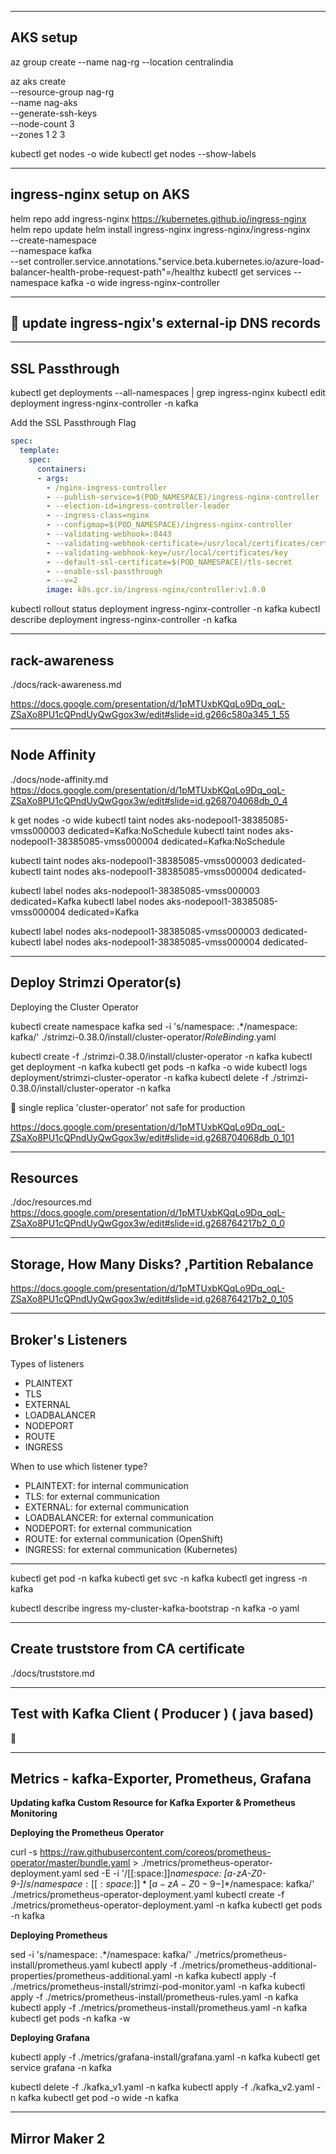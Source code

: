 
-----------------------------------------------------
AKS setup
-----------------------------------------------------

az group create --name nag-rg --location centralindia

az aks create \
    --resource-group nag-rg \
    --name nag-aks \
    --generate-ssh-keys \
    --node-count 3 \
    --zones 1 2 3

kubectl get nodes -o wide
kubectl get nodes --show-labels

-----------------------------------------------------
ingress-nginx setup on AKS
-----------------------------------------------------

helm repo add ingress-nginx https://kubernetes.github.io/ingress-nginx
helm repo update
helm install ingress-nginx ingress-nginx/ingress-nginx \
  --create-namespace \
  --namespace kafka \
  --set controller.service.annotations."service\.beta\.kubernetes\.io/azure-load-balancer-health-probe-request-path"=/healthz
kubectl get services --namespace kafka -o wide ingress-nginx-controller

-----------------------------------------------------
🛑 update ingress-ngix's external-ip DNS records
-----------------------------------------------------

-----------------------------------------------------
SSL Passthrough
-----------------------------------------------------

kubectl get deployments --all-namespaces | grep ingress-nginx
kubectl edit deployment ingress-nginx-controller -n kafka

Add the SSL Passthrough Flag
```yaml
spec:
  template:
    spec:
      containers:
      - args:
        - /nginx-ingress-controller
        - --publish-service=$(POD_NAMESPACE)/ingress-nginx-controller
        - --election-id=ingress-controller-leader
        - --ingress-class=nginx
        - --configmap=$(POD_NAMESPACE)/ingress-nginx-controller
        - --validating-webhook=:8443
        - --validating-webhook-certificate=/usr/local/certificates/cert
        - --validating-webhook-key=/usr/local/certificates/key
        - --default-ssl-certificate=$(POD_NAMESPACE)/tls-secret
        - --enable-ssl-passthrough
        - --v=2
        image: k8s.gcr.io/ingress-nginx/controller:v1.0.0
```

kubectl rollout status deployment ingress-nginx-controller -n kafka
kubectl describe deployment ingress-nginx-controller -n kafka

-----------------------------------------------------
rack-awareness
-----------------------------------------------------

./docs/rack-awareness.md

https://docs.google.com/presentation/d/1pMTUxbKQqLo9Dq_oqL-ZSaXo8PU1cQPndUyQwGgox3w/edit#slide=id.g266c580a345_1_55

-----------------------------------------------------
Node Affinity
-----------------------------------------------------

./docs/node-affinity.md
https://docs.google.com/presentation/d/1pMTUxbKQqLo9Dq_oqL-ZSaXo8PU1cQPndUyQwGgox3w/edit#slide=id.g268704068db_0_4



k get nodes -o wide
kubectl taint nodes aks-nodepool1-38385085-vmss000003 dedicated=Kafka:NoSchedule
kubectl taint nodes aks-nodepool1-38385085-vmss000004 dedicated=Kafka:NoSchedule

kubectl taint nodes aks-nodepool1-38385085-vmss000003 dedicated-
kubectl taint nodes aks-nodepool1-38385085-vmss000004 dedicated-

kubectl label nodes aks-nodepool1-38385085-vmss000003 dedicated=Kafka
kubectl label nodes aks-nodepool1-38385085-vmss000004 dedicated=Kafka

kubectl label nodes aks-nodepool1-38385085-vmss000003 dedicated-
kubectl label nodes aks-nodepool1-38385085-vmss000004 dedicated-


-----------------------------------------------------
Deploy Strimzi Operator(s)
-----------------------------------------------------

Deploying the Cluster Operator

kubectl create namespace kafka
sed -i 's/namespace: .*/namespace: kafka/' ./strimzi-0.38.0/install/cluster-operator/*RoleBinding*.yaml

kubectl create -f ./strimzi-0.38.0/install/cluster-operator -n kafka
kubectl get deployment -n kafka
kubectl get pods -n kafka -o wide
kubectl logs deployment/strimzi-cluster-operator -n kafka 
kubectl delete -f ./strimzi-0.38.0/install/cluster-operator -n kafka

🛑 single replica 'cluster-operator' not safe for production

https://docs.google.com/presentation/d/1pMTUxbKQqLo9Dq_oqL-ZSaXo8PU1cQPndUyQwGgox3w/edit#slide=id.g268704068db_0_101


-----------------------------------------------------
Resources
-----------------------------------------------------

./doc/resources.md
https://docs.google.com/presentation/d/1pMTUxbKQqLo9Dq_oqL-ZSaXo8PU1cQPndUyQwGgox3w/edit#slide=id.g268764217b2_0_0



-----------------------------------------------------
Storage, How Many Disks? ,Partition Rebalance
-----------------------------------------------------


https://docs.google.com/presentation/d/1pMTUxbKQqLo9Dq_oqL-ZSaXo8PU1cQPndUyQwGgox3w/edit#slide=id.g268764217b2_0_105



-----------------------------------------------------
Broker's Listeners
-----------------------------------------------------

 Types of listeners

  - PLAINTEXT
  - TLS
  - EXTERNAL
  - LOADBALANCER
  - NODEPORT
  - ROUTE
  - INGRESS

  When to use which listener type?
  - PLAINTEXT: for internal communication
  - TLS: for external communication
  - EXTERNAL: for external communication 
  - LOADBALANCER: for external communication 
  - NODEPORT: for external communication 
  - ROUTE: for external communication (OpenShift)
  - INGRESS: for external communication (Kubernetes)


-----------------------------------------------------

kubectl get pod -n kafka
kubectl get svc -n kafka
kubectl get ingress -n kafka

kubectl describe ingress my-cluster-kafka-bootstrap -n kafka -o yaml

-----------------------------------------------------
Create truststore from CA certificate
-----------------------------------------------------  

./docs/truststore.md

-----------------------------------------------------
Test with Kafka Client ( Producer  ) ( java based)
-----------------------------------------------------  

🤚

-----------------------------------------------------
Metrics - kafka-Exporter, Prometheus, Grafana
-----------------------------------------------------


**Updating kafka Custom Resource for Kafka Exporter & Prometheus Monitoring**


**Deploying the Prometheus Operator**


curl -s https://raw.githubusercontent.com/coreos/prometheus-operator/master/bundle.yaml > ./metrics/prometheus-operator-deployment.yaml
sed -E -i '/[[:space:]]*namespace: [a-zA-Z0-9-]*$/s/namespace:[[:space:]]*[a-zA-Z0-9-]*$/namespace: kafka/' ./metrics/prometheus-operator-deployment.yaml
kubectl create -f ./metrics/prometheus-operator-deployment.yaml -n kafka
kubectl get pods -n kafka


**Deploying Prometheus**

sed -i 's/namespace: .*/namespace: kafka/' ./metrics/prometheus-install/prometheus.yaml
kubectl apply -f ./metrics/prometheus-additional-properties/prometheus-additional.yaml -n kafka
kubectl apply -f ./metrics/prometheus-install/strimzi-pod-monitor.yaml -n kafka
kubectl apply -f ./metrics/prometheus-install/prometheus-rules.yaml -n kafka
kubectl apply -f ./metrics/prometheus-install/prometheus.yaml -n kafka
kubectl get pods -n kafka -w


**Deploying Grafana**

kubectl apply -f ./metrics/grafana-install/grafana.yaml -n kafka
kubectl get service grafana -n kafka
<!-- kubectl port-forward svc/grafana 3000:3000 -n kafka -->
<!-- kubectl delete -f ./metrics/ingress-grafana.yaml -n kafka -->
<!-- kubectl get ingress ingress-grafana -n kafka -->


kubectl delete -f ./kafka_v1.yaml -n kafka
kubectl apply -f ./kafka_v2.yaml -n kafka
kubectl get pod -o wide -n kafka





-----------------------------------------------------
Mirror Maker 2
-----------------------------------------------------



